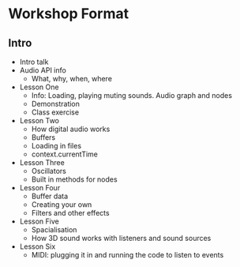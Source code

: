 # Workshop Format

## Intro

- Intro talk
- Audio API info
  - What, why, when, where
- Lesson One
  - Info: Loading, playing  muting sounds. Audio graph and nodes
  - Demonstration
  - Class exercise
- Lesson Two
  - How digital audio works
  - Buffers
  - Loading in files
  - context.currentTime
- Lesson Three
  - Oscillators
  - Built in methods for nodes
- Lesson Four
  - Buffer data
  - Creating your own
  - Filters and other effects
- Lesson Five
  - Spacialisation
  - How 3D sound works with listeners and sound sources
- Lesson Six
  - MIDI: plugging it in and running the code to listen to events